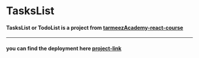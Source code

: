 # TasksList

####  TasksList or TodoList is a project from [tarmeezAcademy-react-course](https://www.udemy.com/course/tarmeezacademy-react/?couponCode=MT180825G1)

---
#### you can find the deployment here [project-link](https://mylisttasks.netlify.app/)